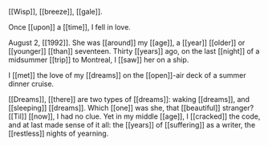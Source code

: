 [[Wisp]], [[breeze]], [[gale]].

Once [[upon]] a [[time]], I fell in love.  
  
August 2, [[1992]]. She was [[around]] my [[age]], a [[year]] [[older]] or [[younger]] [[than]] seventeen. Thirty [[years]] ago, on the last [[night]] of a midsummer [[trip]] to Montreal, I [[saw]] her on a ship.  
  
I [[met]] the love of my [[dreams]] on the [[open]]-air deck of a summer dinner cruise.  
  
[[Dreams]], [[there]] are two types of [[dreams]]: waking [[dreams]], and [[sleeping]] [[dreams]]. Which [[one]] was she, that [[beautiful]] stranger? [[Til]] [[now]], I had no clue. Yet in my middle [[age]], I [[cracked]] the code, and at last made sense of it all: the [[years]] of [[suffering]] as a writer, the [[restless]] nights of yearning.  
  
